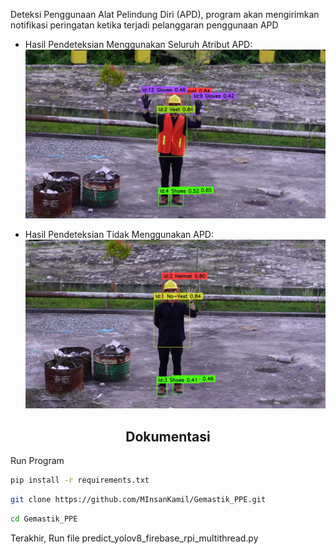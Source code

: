 Deteksi Penggunaan Alat Pelindung Diri (APD), program akan mengirimkan notifikasi peringatan ketika terjadi pelanggaran penggunaan APD

- Hasil Pendeteksian Menggunakan Seluruh Atribut APD:
![Alt text](images/image25.jpg)

- Hasil Pendeteksian Tidak Menggunakan APD:
![Alt text](images/image16.jpg)

## <div align="center">Dokumentasi</div>

<summary>Run Program</summary>

```bash
pip install -r requirements.txt
```

```bash
git clone https://github.com/MInsanKamil/Gemastik_PPE.git
```

```bash
cd Gemastik_PPE
```

Terakhir, Run file predict_yolov8_firebase_rpi_multithread.py
